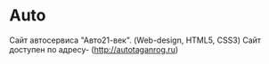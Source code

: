 # Auto
Сайт автосервиса "Авто21-век". (Web-design, HTML5, CSS3) Сайт доступен по адресу- (http://autotaganrog.ru)
